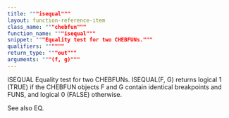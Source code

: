 ```yaml
---
title: """isequal"""
layout: function-reference-item
class_name: """chebfun"""
function_name: """isequal"""
snippet: """Equality test for two CHEBFUNs."""
qualifiers: """"""
return_type: """out"""
arguments: """(f, g)"""
---
```


 ISEQUAL   Equality test for two CHEBFUNs.
    ISEQUAL(F, G) returns logical 1 (TRUE) if the CHEBFUN objects F and G
    contain identical breakpoints and FUNS, and logical 0 (FALSE) otherwise.
 
  See also EQ.
